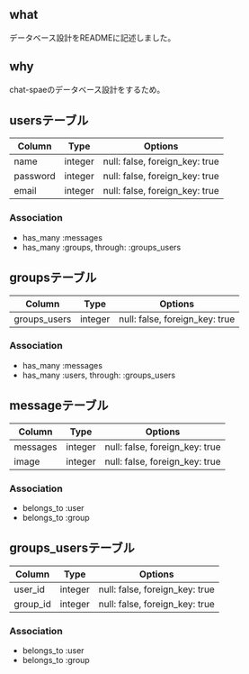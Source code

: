 ## what
データベース設計をREADMEに記述しました。
## why
chat-spaeのデータベース設計をするため。



## usersテーブル

|Column|Type|Options|
|------|----|-------|
|name|integer|null: false, foreign_key: true|
|password|integer|null: false, foreign_key: true|
|email|integer|null: false, foreign_key: true|

### Association
- has_many :messages
- has_many :groups, through: :groups_users

## groupsテーブル

|Column|Type|Options|
|------|----|-------|
|groups_users|integer|null: false, foreign_key: true|


### Association
- has_many :messages
- has_many :users, through: :groups_users

## messageテーブル

|Column|Type|Options|
|------|----|-------|
|messages|integer|null: false, foreign_key: true|
|image|integer|null: false, foreign_key: true|

### Association
- belongs_to :user
- belongs_to :group

## groups_usersテーブル

|Column|Type|Options|
|------|----|-------|
|user_id|integer|null: false, foreign_key: true|
|group_id|integer|null: false, foreign_key: true|

### Association
- belongs_to :user
- belongs_to :group